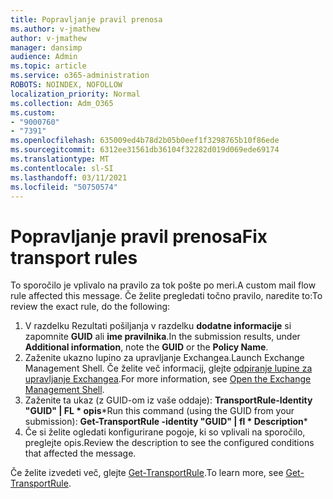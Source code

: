 ```yaml
---
title: Popravljanje pravil prenosa
ms.author: v-jmathew
author: v-jmathew
manager: dansimp
audience: Admin
ms.topic: article
ms.service: o365-administration
ROBOTS: NOINDEX, NOFOLLOW
localization_priority: Normal
ms.collection: Adm_O365
ms.custom:
- "9000760"
- "7391"
ms.openlocfilehash: 635009ed4b78d2b05b0eef1f3298765b10f86ede
ms.sourcegitcommit: 6312ee31561db36104f32282d019d069ede69174
ms.translationtype: MT
ms.contentlocale: sl-SI
ms.lasthandoff: 03/11/2021
ms.locfileid: "50750574"
---
```

# <a name="fix-transport-rules"></a><span data-ttu-id="e27aa-102">Popravljanje pravil prenosa</span><span class="sxs-lookup"><span data-stu-id="e27aa-102">Fix transport rules</span></span>

<span data-ttu-id="e27aa-103">To sporočilo je vplivalo na pravilo za tok pošte po meri.</span><span class="sxs-lookup"><span data-stu-id="e27aa-103">A custom mail flow rule affected this message.</span></span> <span data-ttu-id="e27aa-104">Če želite pregledati točno pravilo, naredite to:</span><span class="sxs-lookup"><span data-stu-id="e27aa-104">To review the exact rule, do the following:</span></span>

1. <span data-ttu-id="e27aa-105">V razdelku Rezultati pošiljanja v razdelku **dodatne informacije** si zapomnite **GUID** ali **ime pravilnika**.</span><span class="sxs-lookup"><span data-stu-id="e27aa-105">In the submission results, under **Additional information**, note the **GUID** or the **Policy Name**.</span></span>
2. <span data-ttu-id="e27aa-106">Zaženite ukazno lupino za upravljanje Exchangea.</span><span class="sxs-lookup"><span data-stu-id="e27aa-106">Launch Exchange Management Shell.</span></span> <span data-ttu-id="e27aa-107">Če želite več informacij, glejte [odpiranje lupine za upravljanje Exchangea](https://go.microsoft.com/fwlink/?linkid=2101432).</span><span class="sxs-lookup"><span data-stu-id="e27aa-107">For more information, see [Open the Exchange Management Shell](https://go.microsoft.com/fwlink/?linkid=2101432).</span></span>
3. <span data-ttu-id="e27aa-108">Zaženite ta ukaz (z GUID-om iz vaše oddaje):  **TransportRule-Identity "GUID" | FL \* opis**\*</span><span class="sxs-lookup"><span data-stu-id="e27aa-108">Run this command (using the GUID from your submission):  **Get-TransportRule -identity "GUID" | fl \* Description**\*</span></span>
4. <span data-ttu-id="e27aa-109">Če si želite ogledati konfigurirane pogoje, ki so vplivali na sporočilo, preglejte opis.</span><span class="sxs-lookup"><span data-stu-id="e27aa-109">Review the description to see the configured conditions that affected the message.</span></span>

<span data-ttu-id="e27aa-110">Če želite izvedeti več, glejte [Get-TransportRule](https://go.microsoft.com/fwlink/?linkid=2101523).</span><span class="sxs-lookup"><span data-stu-id="e27aa-110">To learn more, see [Get-TransportRule](https://go.microsoft.com/fwlink/?linkid=2101523).</span></span>
